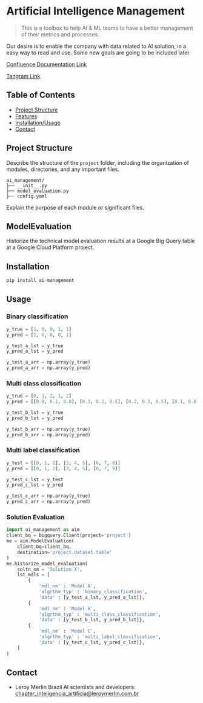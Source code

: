 # Artificial Intelligence Management

> This is a toolbox to help AI & ML teams to have a better management of their metrics and processes.

Our desire is to enable the company with data related to AI solution, in a easy way to read and use. Some new goals are going to be included later

[Confluence Documentation Link]()

[Tangram Link](https://tangram.adeo.com/products/1d6f6abb-63ba-4663-bd1e-18007bffde36/overview)

## Table of Contents

- [Project Structure](#project-structure)
- [Features](#features)
- [Installation/Usage](#Installation/Usage)
- [Contact](#Contact)

## Project Structure

Describe the structure of the `project` folder, including the organization of modules, directories, and any important files.

```
ai_management/
├── __init__.py
├── model_evaluation.py
├── config.yaml
```

Explain the purpose of each module or significant files.

## ModelEvaluation

Historize the technical model evaluation results at a Google Big Query table at a Google Cloud Platform project.

## Installation
```python
pip install ai-management
```

## Usage

### Binary classification
```python
y_true = [1, 0, 0, 1, 1]
y_pred = [1, 0, 0, 0, 1]

y_test_a_lst = y_true
y_pred_a_lst = y_pred

y_test_a_arr = np.array(y_true)
y_pred_a_arr = np.array(y_pred)
```

### Multi class classification
```python
y_true = [0, 1, 2, 1, 2]
y_pred = [[0.9, 0.1, 0.0], [0.3, 0.2, 0.5], [0.2, 0.3, 0.5], [0.1, 0.8, 0.1], [0.1, 0.2, 0.7]]

y_test_b_lst = y_true
y_pred_b_lst = y_pred

y_test_b_arr = np.array(y_true)
y_pred_b_arr = np.array(y_pred)
```

### Multi label classification
```python
y_test = [[0, 1, 2], [3, 4, 5], [6, 7, 8]]
y_pred = [[0, 1, 2], [3, 4, 5], [6, 7, 9]]

y_test_c_lst = y_test
y_pred_c_lst = y_pred

y_test_c_arr = np.array(y_true)
y_pred_c_arr = np.array(y_pred)
```



### Solution Evaluation
```python
import ai_management as aim 
client_bq = bigquery.Client(project='project')
me = aim.ModelEvaluation(
    client_bq=client_bq,
    destination='project.dataset.table'
)
me.historize_model_evaluation(
    soltn_nm = 'Solution X', 
    lst_mdls = [
        {
            'mdl_nm' : 'Model A',
            'algrthm_typ' : 'binary_classification',
            'data' : [y_test_a_lst, y_pred_a_lst]}, 
        {
            'mdl_nm' : 'Model B',
            'algrthm_typ' : 'multi_class_classification',
            'data' : [y_test_b_lst, y_pred_b_lst]},
        {
            'mdl_nm' : 'Model C',
            'algrthm_typ' : 'multi_label_classification',
            'data' : [y_test_c_lst, y_pred_c_lst]},
    ]
)
```


## Contact

* Leroy Merlin Brazil AI scientists and developers: chapter_inteligencia_artificia@leroymerlin.com.br

